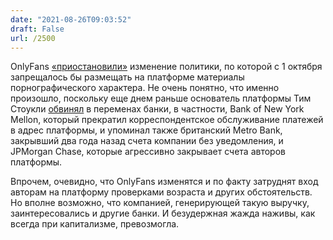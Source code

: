 ```yaml
---
date: "2021-08-26T09:03:52"
draft: False
url: /2500
---
```


OnlyFans [«приостановили»](https://www.businessinsider.com/onlyfans-reverses-ban-sexually-explicit-content-2021-8?op=1&scrolla=5eb6d68b7fedc32c19ef33b4) изменение политики, по которой с 1 октября запрещалось бы размещать на платформе материалы порнографического характера. Не очень понятно, что именно произошло, поскольку еще днем раньше основатель платформы Тим Стоукли [обвинял](https://www.ft.com/content/7b8ce71c-a87a-440e-9f3d-58069ca0480b) в переменах банки, в частности, Bank of New York Mellon, который прекратил корреспондентское обслуживание платежей в адрес платформы, и упоминал также британский Metro Bank, закрывший два года назад счета компании без уведомления, и JPMorgan Chase, которые агрессивно закрывает счета авторов платформы.

Впрочем, очевидно, что OnlyFans изменятся и по факту затруднят вход авторам на платформу проверками возраста и других обстоятельств. Но вполне возможно, что компанией, генерирующей такую выручку, заинтересовались и другие банки. И безудержная жажда наживы, как всегда при капитализме, превозмогла.
